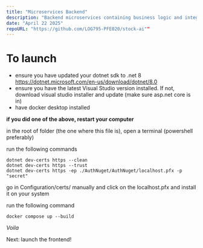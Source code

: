 ```yaml
---
title: "Microservices Backend"
description: "Backend microservices containing business logic and integrating AI microservices to the infrastructure"
date: "April 22 2025"
repoURL: "https://github.com/LOG795-PFE020/stock-ai""
---
```


# To launch

- ensure you have updated your dotnet sdk to .net 8 https://dotnet.microsoft.com/en-us/download/dotnet/8.0
- ensure you have the latest Visual Studio version installed. If not, download visual studio installer and update (make sure asp.net core is in)
- have docker desktop installed

**if you did one of the above, restart your computer**

in the root of folder (the one where this file is), open a terminal (powershell preferably)

run the following commands

```
dotnet dev-certs https --clean
dotnet dev-certs https --trust
dotnet dev-certs https -ep ./AuthNuget/AuthNuget/localhost.pfx -p "secret"
```

go in Configuration/certs/ manually and click on the localhost.pfx and install it on your system

run the following command

```
docker compose up --build
```

_Voila_

Next: launch the frontend!
